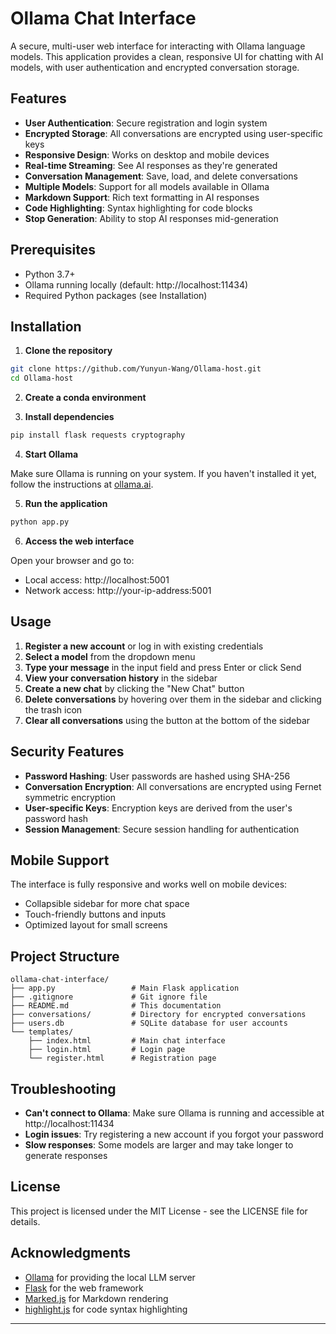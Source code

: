 

# Ollama Chat Interface

A secure, multi-user web interface for interacting with Ollama language models. This application provides a clean, responsive UI for chatting with AI models, with user authentication and encrypted conversation storage.

## Features

- **User Authentication**: Secure registration and login system
- **Encrypted Storage**: All conversations are encrypted using user-specific keys
- **Responsive Design**: Works on desktop and mobile devices
- **Real-time Streaming**: See AI responses as they're generated
- **Conversation Management**: Save, load, and delete conversations
- **Multiple Models**: Support for all models available in Ollama
- **Markdown Support**: Rich text formatting in AI responses
- **Code Highlighting**: Syntax highlighting for code blocks
- **Stop Generation**: Ability to stop AI responses mid-generation

## Prerequisites

- Python 3.7+
- Ollama running locally (default: http://localhost:11434)
- Required Python packages (see Installation)

## Installation

1. **Clone the repository**

```bash
git clone https://github.com/Yunyun-Wang/Ollama-host.git
cd Ollama-host
```

2. **Create a conda environment**

3. **Install dependencies**

```bash
pip install flask requests cryptography
```

4. **Start Ollama**

Make sure Ollama is running on your system. If you haven't installed it yet, follow the instructions at [ollama.ai](https://ollama.ai).

5. **Run the application**

```bash
python app.py
```

6. **Access the web interface**

Open your browser and go to:
- Local access: http://localhost:5001
- Network access: http://your-ip-address:5001

## Usage

1. **Register a new account** or log in with existing credentials
2. **Select a model** from the dropdown menu
3. **Type your message** in the input field and press Enter or click Send
4. **View your conversation history** in the sidebar
5. **Create a new chat** by clicking the "New Chat" button
6. **Delete conversations** by hovering over them in the sidebar and clicking the trash icon
7. **Clear all conversations** using the button at the bottom of the sidebar

## Security Features

- **Password Hashing**: User passwords are hashed using SHA-256
- **Conversation Encryption**: All conversations are encrypted using Fernet symmetric encryption
- **User-specific Keys**: Encryption keys are derived from the user's password hash
- **Session Management**: Secure session handling for authentication

## Mobile Support

The interface is fully responsive and works well on mobile devices:
- Collapsible sidebar for more chat space
- Touch-friendly buttons and inputs
- Optimized layout for small screens

## Project Structure

```
ollama-chat-interface/
├── app.py                 # Main Flask application
├── .gitignore             # Git ignore file
├── README.md              # This documentation
├── conversations/         # Directory for encrypted conversations
├── users.db               # SQLite database for user accounts
└── templates/
    ├── index.html         # Main chat interface
    ├── login.html         # Login page
    └── register.html      # Registration page
```


## Troubleshooting

- **Can't connect to Ollama**: Make sure Ollama is running and accessible at http://localhost:11434
- **Login issues**: Try registering a new account if you forgot your password
- **Slow responses**: Some models are larger and may take longer to generate responses

## License

This project is licensed under the MIT License - see the LICENSE file for details.

## Acknowledgments

- [Ollama](https://ollama.ai) for providing the local LLM server
- [Flask](https://flask.palletsprojects.com/) for the web framework
- [Marked.js](https://marked.js.org/) for Markdown rendering
- [highlight.js](https://highlightjs.org/) for code syntax highlighting

---
